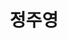 ---
layout: hubs
key: Q468467
title: 정주영
name: 정주영
description: 현대그룹의 창시자
score: 0.0011756669516170108
degree: 10
---